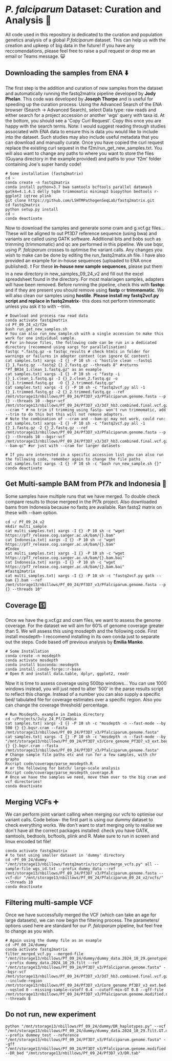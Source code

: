 # _P. falciparum_ Dataset: Curation and Analysis :dna:
All code used in this repository is dedicated to the curation and population genetics analysis of a global _P.falciparum_ dataset. This can help us with the creation and upkeep of big data in the future! If you have any reccomendations, please feel free to raise a pull request or drop me an email or Teams message. :smiley_cat:

## Downloading the samples from ENA :arrow_down:
The first step is the addition and curation of new samples from the dataset and automatically running the fastq2matrix pipeline developed by **Jody Phelan**. This code was developed by **Joseph Thorpe** and is useful for speeding up the curation process. Using the Advanced Search of the ENA browser (Search -> Advanced Search), select Data type: raw reads and either search for a project accession or another 'wgs' query with taxa id. At the bottom, you should see a 'Copy Curl Request'. Copy this once you are happy with the search terms. Note: I would suggest reading through studies associated with ENA data to ensure this is data you would like to include into the dataset. Such studies may also include useful metadata that you can download and manually curate. Once you have copied the curl request replace the existing curl sequest in the f2m/run_get_new_samples.txt. You will also want to change any paths to where you want to store the files (Guyana directory in the example provided) and paths to your 'f2m' folder containing Joe's super handy code! 

```
# Some installation (fastq2matrix)
cd ~
conda create -n fastq2matrix
conda install python=3.7 bwa samtools bcftools parallel datamash gatk4=4.1.4.1 delly tqdm trimmomatic minimap2 biopython bedtools r-ggplot2 iqtree plink
git clone https://github.com/LSHTMPathogenSeqLab/fastq2matrix.git
cd fastq2matrix
python setup.py install
cd ~
conda deactivate
```

Now to download the samples and generate some cram and g.vcf.gz files... These will be aligned to out Pf3D7 reference sequence (using bwa) and variants are called using GATK software. Additional bits and bobs such as trimming (trimmomatic) and qc are performed in this pipeline. We use bqsr, using *P. falciparum* crosses to optimise the variant calls. Any changes you wish to make can be done by editing the run_fastq2matix.sh file. I have also provided an example for in-house sequences (uploaded to ENA once published). :heavy_exclamation_mark: For these **in-house new sample sequences**, please put them in a new directory in new_samples_09_24_v2 and fill out the excel spreadsheet found in the directory. For most malariagen samples, adapters will have been removed. Before running the pipeline, check this with **fastqc** and if they are present you should remove using **fastp** or **trimmomatic**. We will also clean our samples using **hostile**. **Please install my fastq2vcf.py script and replace in fastq2matrix**- this does not perform trimmomatic unless you ask it to with --trim.
```
# Download and process raw read data
conda activate fastq2matrix
cd Pf_09_24_v2/f2m
bash run_get_new_samples.sh
# You can also run_new_sample.sh with a single accession to make this work for one individual sample.
# For in-house files, the following code can be run in a dedicated directory (recommend using xargs for parallelisation)
fastqc *.fastq.gz -o fastqc_results # check htmls in folder for warnings or failures in adepter content (can ignore GC content)
cat samples.txt| xargs -I {} -P 10 sh -c "hostile clean --fastq1 {}_1.fastq.gz --fastq2 {}_2.fastq.gz --threads 8" #returns "Pf_BR34_1.clean_1.fastq.gz" as an example
cat samples.txt| xargs -I {} -P 10 sh -c "fastp -i {}_1.clean_1.fastq.gz -I {}_2.clean_2.fastq.gz -o {}_1.trimmed.fastq.gz  -O {}_2.trimmed.fastq.gz"
cat samples.txt| xargs -I {} -P 10 sh -c "fastq2vcf.py all -1 {}_1.trimmed.fastq.gz -2 {}_2.trimmed.fastq.gz --ref /mnt/storage13/nbillows/Pf_09_24/Pf3D7_v3/Pfalciparum.genome.fasta --p {} --threads 10 --bqsr-vcf
/mnt/storage13/nbillows/Pf_09_24/Pf3D7_v3/3d7_hb3.combined.final.vcf.gz,/mnt/storage13/nbillows/Pf_09_24/Pf3D7_v3/7g8_gb4.combined.final.vcf.gz,/mnt/storage13/nbillows/Pf_09_24/Pf3D7_v3/hb3_dd2.combined.final.vcf.gz	--cram " # no trim if trimming using fastp- won't run trimmomatic, add --trim to do this but this will not remove adaptors.
# Note the combination of --cram and --bam-qc may not work, could run:
cat samples.txt| xargs -I {} -P 10 sh -c "fastq2vcf.py all -1 {}_1.fastq.gz -2 {}_2.fastq.gz --ref /mnt/storage13/nbillows/Pf_09_24/Pf3D7_v3/Pfalciparum.genome.fasta --p {} --threads 10 --bqsr-vcf
/mnt/storage13/nbillows/Pf_09_24/Pf3D7_v3/3d7_hb3.combined.final.vcf.gz,/mnt/storage13/nbillows/Pf_09_24/Pf3D7_v3/7g8_gb4.combined.final.vcf.gz,/mnt/storage13/nbillows/Pf_09_24/Pf3D7_v3/hb3_dd2.combined.final.vcf.gz	--bam-qc" #or just with --cram for larger datasets

# If you are interested in a specific accession list you can also run the following code, remember again to change the file paths
cat samples.txt| xargs -I {} -P 10 sh -c "bash run_new_sample.sh {}"
conda deactivate
```

## Get Multi-sample BAM from Pf7k and Indonesia 📁
Some samples have multiple runs that we have merged. To double check compare results to those mergeed in the Pf7k project. Also downloaded bams from Indonesia because no fastq are available. Ran fastq2 matrix on these with --bam option.
```
cd ~/ Pf_09_24_v2
mkdir multi_sample
cat multi_samples.txt| xargs -I {} -P 10 sh -c "wget https://pf7_release.cog.sanger.ac.uk/bam/{}.bam"
cat Indonesia.txt| xargs -I {} -P 10 sh -c "wget https://pf7_release.cog.sanger.ac.uk/bam/{}.bam"
#Index
cat multi_samples.txt| xargs -I {} -P 10 sh -c "wget https://pf7_release.cog.sanger.ac.uk/bam/{}.bam.bai"
cat Indonesia.txt| xargs -I {} -P 10 sh -c "wget https://pf7_release.cog.sanger.ac.uk/bam/{}.bam.bai"
#fastq2matrix
cat multi_samples.txt| xargs -I {} -P 10 sh -c "fastq2vcf.py gatk --bam {}.bam --ref /mnt/storage13/nbillows/Pf_09_24/Pf3D7_v3/Pfalciparum.genome.fasta --p {} --threads 10"
```

## Coverage :five:
Once we have the g.vcf.gz and cram files, we want to assess the genome coverage. For the dataset we will aim for 60% of genome coverage greater than 5. We will assess this using mosdepth and the following code. First install mosdepth- I reccomend installing in its own conda just to separate out the steps. Code based off previous analysis by **Emilia Manko**. 
```
# Some Installation
conda create -n mosdepth
conda activate mosdepth
conda install bioconda::mosdepth
conda install conda-forge::r-base
# Open R and install data.table, dplyr, ggplot2, readr
```
Now it is time to assess coverage using 500bp windows... You can use 1000 windows instead, you will just need to alter '500' in the parse results script to reflect this change. Instead of a number you can also supply a specific bed/ tabulated file for coverage estimates over a specific region. Also you can change the coverage threshold/ percentage. 
```
# Run Mosdepth, example in Zambia directory
cd ~/Projects/July_24_Pf/Zambia
cat samples.txt| xargs -I {} -P 10 sh -c "mosdepth -n --fast-mode --by 500 {} {}.bqsr.cram --fasta /mnt/storage13/nbillows/Pf_09_24/Pf3D7_v3/Pfalciparum.genome.fasta"
cat samples.txt| xargs -I {} -P 10 sh -c "mosdepth -n --fast-mode --by "/mnt/storage13/nbillows/Pf_09_24/Pf3D7_v3/Core_genome_Pf3D7_v3_ext.bed" {} {}.bqsr.cram --fasta /mnt/storage13/nbillows/Pf_09_24/Pf3D7_v3/Pfalciparum.genome.fasta"
# Change sample file paths etc and run for a few samples, with chr graphs
Rscript code/coverage/parse_mosdepth.R
# or the following for batch/ large-scale analysis
Rscript code/coverage/parse_mosdepth_coverage.R
# Once we have the samples we need, move them over to the big cram and vcf directories!
conda deactivate
```


## Merging VCFs :heavy_plus_sign:
We can perform joint variant calling when merging our vcfs to optimise our variant calls. Code below- the first part is using our dummy dataset to check everything works. We don't want to start merging only to realise we don't have all the correct packages installed: check you have GATK, samtools, bedtools, bcftools, plink and R. Make sure to run in screen and linux encoded txt file!
```
conda activate fastq2matrix
# to test using smaller dataset in 'dummy' directory
cd ~Pf_09_24/dummy
"/mnt/storage13/nbillows/fastq2matrix/scripts/merge_vcfs.py" all --sample-file wgs_id.txt --prefix dummy_data --ref /mnt/storage13/nbillows/Pf_09_24/Pf3D7_v3/Pfalciparum.genome.fasta --vcf-dir "/mnt/storage13/nbillows/Pf_09_24/Pfalciparum_09_24_v2/vcfs/" --threads 10
conda deactivate

```

## Filtering multi-sample VCF
Once we have successfully merged the VCF (which can take an age for large datasets), we can now begin the filtering process. The parameters/ options used here are standard for our *P. falciparum* pipeline, but feel free to change as you wish. 
```
# Again using the dummy file as an example
cd ~Pf_09_24/dummy
conda activate fastq2matrix
filter_merged_vcf.py --merged-file "/mnt/storage13/nbillows/Pf_09_24/dummy/dummy_data.2024_10_29.genotyped.vcf.gz" --prefix dummy_data.2024_10_29.filt --ref "/mnt/storage13/nbillows/Pf_09_24/Pf3D7_v3/Pfalciparum.genome.fasta" --bqsr-vcf	/mnt/storage13/nbillows/Pf_09_24/Pf3D7_v3/3d7_hb3.combined.final.vcf.gz,/mnt/storage13/nbillows/Pf_09_24/Pf3D7_v3/7g8_gb4.combined.final.vcf.gz,/mnt/storage13/nbillows/Pf_09_24/Pf3D7_v3/hb3_dd2.combined.final.vcf.gz	 --include-region /mnt/storage13/nbillows/Pf_09_24/Pf3D7_v3/Core_genome_Pf3D7_v3_ext.bed --vqslod 0 --missing-sample-cutoff 0.4 --cutoff-mix-GT 0.8 --gff-file /mnt/storage13/nbillows/Pf_09_24/Pf3D7_v3/Pfalciparum.genome.modified.new.gff3 --threads 8
```

## Do not run, new experiment
```
python "/mnt/storage13/nbillows/Pf_09_24/dummy/DR_haplotypes.py" --vcf "/mnt/storage13/nbillows/Pf_09_24/dummy/dummy_data.2024_10_29.filt.GT.miss0.4.vqslod.filt.snps.vcf.gz" --prefix dummey_test --reference "/mnt/storage13/nbillows/Pf_09_24/Pf3D7_v3/Pfalciparum.genome.fasta" --gff "/mnt/storage13/nbillows/Pf_09_24/Pf3D7_v3/Pfalciparum.genome.modified.new.gff3" --DR_bed "/mnt/storage13/nbillows/Pf_09_24/Pf3D7_v3/DR.tab"
```
